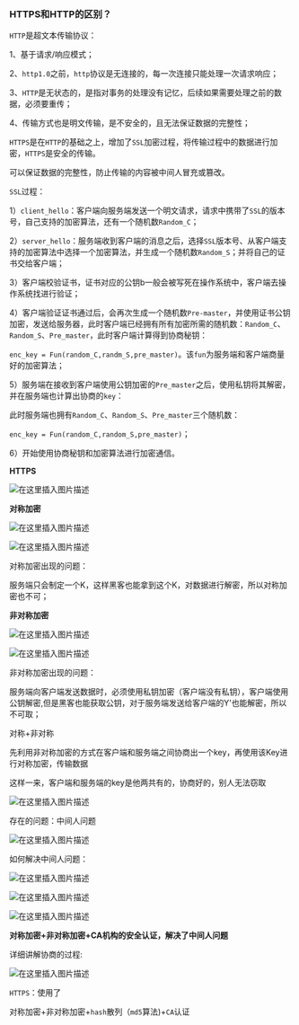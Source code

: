 ### HTTPS和HTTP的区别？

`HTTP`是超文本传输协议：

1、基于请求/响应模式；

2、`http1.0`之前，`http`协议是无连接的，每一次连接只能处理一次请求响应；

3、`HTTP`是无状态的，是指对事务的处理没有记忆，后续如果需要处理之前的数据，必须要重传；

4、传输方式也是明文传输，是不安全的，且无法保证数据的完整性；

`HTTPS`是在`HTTP`的基础之上，增加了`SSL`加密过程，将传输过程中的数据进行加密，`HTTPS`是安全的传输。

可以保证数据的完整性，防止传输的内容被中间人冒充或篡改。

`SSL`过程：

1）`client_hello`：客户端向服务端发送一个明文请求，请求中携带了`SSL`的版本号，自己支持的加密算法，还有一个随机数`Random_C`；

2）`server_hello`：服务端收到客户端的消息之后，选择`SSL`版本号、从客户端支持的加密算法中选择一个加密算法，并生成一个随机数`Random_S`；并将自己的证书交给客户端；

3）客户端校验证书，证书对应的公钥b一般会被写死在操作系统中，客户端去操作系统找进行验证；

4）客户端验证证书通过后，会再次生成一个随机数`Pre-master`，并使用证书公钥加密，发送给服务器，此时客户端已经拥有所有加密所需的随机数：`Random_C`、`Random_S`、`Pre_master`，此时客户端计算得到协商秘钥：

`enc_key = Fun(random_C,randm_S,pre_master)`。该`fun`为服务端和客户端商量好的加密算法；

5）服务端在接收到客户端使用公钥加密的`Pre_master`之后，使用私钥将其解密，并在服务端也计算出协商的`key`：

此时服务端也拥有`Random_C`、`Random_S`、`Pre_master`三个随机数：

`enc_key = Fun(random_C,random_S,pre_master)`；

6）开始使用协商秘钥和加密算法进行加密通信。

**HTTPS**

![在这里插入图片描述](https://img-blog.csdnimg.cn/c6f07184d17e42af9534ec08eb8d07bc.png?x-oss-process=image/watermark,type_d3F5LXplbmhlaQ,shadow_50,text_Q1NETiBAbGVlZGNvZGVKb2huMDE=,size_12,color_FFFFFF,t_70,g_se,x_16)

**对称加密**

![在这里插入图片描述](https://img-blog.csdnimg.cn/7901828bc9e34b0fbbab88228c4e2eee.png?x-oss-process=image/watermark,type_d3F5LXplbmhlaQ,shadow_50,text_Q1NETiBAbGVlZGNvZGVKb2huMDE=,size_10,color_FFFFFF,t_70,g_se,x_16)

![在这里插入图片描述](https://img-blog.csdnimg.cn/1ddfc7b7d1474ff4a7187f0b715af705.png?x-oss-process=image/watermark,type_d3F5LXplbmhlaQ,shadow_50,text_Q1NETiBAbGVlZGNvZGVKb2huMDE=,size_13,color_FFFFFF,t_70,g_se,x_16)

对称加密出现的问题：

服务端只会制定一个K，这样黑客也能拿到这个K，对数据进行解密，所以对称加密也不可；

**非对称加密**

![在这里插入图片描述](https://img-blog.csdnimg.cn/4ec43546e50c429093343b91be6f4047.png?x-oss-process=image/watermark,type_d3F5LXplbmhlaQ,shadow_50,text_Q1NETiBAbGVlZGNvZGVKb2huMDE=,size_17,color_FFFFFF,t_70,g_se,x_16)

![在这里插入图片描述](https://img-blog.csdnimg.cn/f48af502799845b0b40c69b559dfb4de.png?x-oss-process=image/watermark,type_d3F5LXplbmhlaQ,shadow_50,text_Q1NETiBAbGVlZGNvZGVKb2huMDE=,size_20,color_FFFFFF,t_70,g_se,x_16)

非对称加密出现的问题：

服务端向客户端发送数据时，必须使用私钥加密（客户端没有私钥），客户端使用公钥解密,但是黑客也能获取公钥，对于服务端发送给客户端的Y'也能解密，所以不可取；

对称+非对称

先利用非对称加密的方式在客户端和服务端之间协商出一个key，再使用该Key进行对称加密，传输数据

这样一来，客户端和服务端的key是他两共有的，协商好的，别人无法窃取

![在这里插入图片描述](https://img-blog.csdnimg.cn/7efbef26649b4bcfb8ab994df95d4107.png?x-oss-process=image/watermark,type_d3F5LXplbmhlaQ,shadow_50,text_Q1NETiBAbGVlZGNvZGVKb2huMDE=,size_20,color_FFFFFF,t_70,g_se,x_16)

存在的问题：中间人问题

![在这里插入图片描述](https://img-blog.csdnimg.cn/c490d2b9a2dc4692bef6f9d398facfee.png?x-oss-process=image/watermark,type_d3F5LXplbmhlaQ,shadow_50,text_Q1NETiBAbGVlZGNvZGVKb2huMDE=,size_18,color_FFFFFF,t_70,g_se,x_16)

如何解决中间人问题：

![在这里插入图片描述](https://img-blog.csdnimg.cn/3cd1652345a2498489b07fb9e113711c.png?x-oss-process=image/watermark,type_d3F5LXplbmhlaQ,shadow_50,text_Q1NETiBAbGVlZGNvZGVKb2huMDE=,size_15,color_FFFFFF,t_70,g_se,x_16)

![在这里插入图片描述](https://img-blog.csdnimg.cn/7e99ff609af34c0596044a4278145bfe.png?x-oss-process=image/watermark,type_d3F5LXplbmhlaQ,shadow_50,text_Q1NETiBAbGVlZGNvZGVKb2huMDE=,size_20,color_FFFFFF,t_70,g_se,x_16)

![在这里插入图片描述](https://img-blog.csdnimg.cn/b9d1e349aeab466c899866f004ad18c9.png?x-oss-process=image/watermark,type_d3F5LXplbmhlaQ,shadow_50,text_Q1NETiBAbGVlZGNvZGVKb2huMDE=,size_20,color_FFFFFF,t_70,g_se,x_16)

**对称加密+非对称加密+CA机构的安全认证，解决了中间人问题**

详细讲解协商的过程:

![在这里插入图片描述](https://img-blog.csdnimg.cn/e6bdca9a801b4a6c80043eccd63b66fc.png?x-oss-process=image/watermark,type_d3F5LXplbmhlaQ,shadow_50,text_Q1NETiBAbGVlZGNvZGVKb2huMDE=,size_20,color_FFFFFF,t_70,g_se,x_16)

`HTTPS`：使用了

对称加密+非对称加密+`hash`散列（`md5`算法)+`CA`认证
